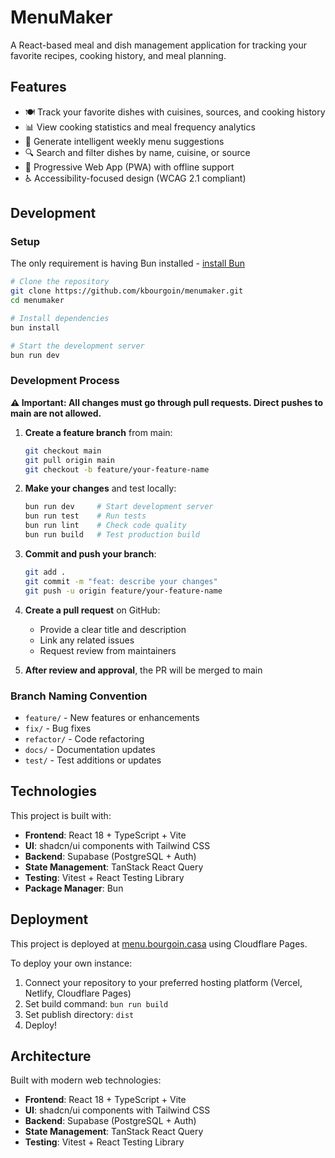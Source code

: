 # MenuMaker

A React-based meal and dish management application for tracking your favorite recipes, cooking history, and meal planning.

## Features

- 🍽️ Track your favorite dishes with cuisines, sources, and cooking history
- 📊 View cooking statistics and meal frequency analytics  
- 📅 Generate intelligent weekly menu suggestions
- 🔍 Search and filter dishes by name, cuisine, or source
- 📱 Progressive Web App (PWA) with offline support
- ♿ Accessibility-focused design (WCAG 2.1 compliant)

## Development

### Setup

The only requirement is having Bun installed - [install Bun](https://bun.sh/docs/installation)

```sh
# Clone the repository
git clone https://github.com/kbourgoin/menumaker.git
cd menumaker

# Install dependencies
bun install

# Start the development server
bun run dev
```

### Development Process

**⚠️ Important: All changes must go through pull requests. Direct pushes to main are not allowed.**

1. **Create a feature branch** from main:
   ```sh
   git checkout main
   git pull origin main
   git checkout -b feature/your-feature-name
   ```

2. **Make your changes** and test locally:
   ```sh
   bun run dev     # Start development server
   bun run test    # Run tests
   bun run lint    # Check code quality
   bun run build   # Test production build
   ```

3. **Commit and push your branch**:
   ```sh
   git add .
   git commit -m "feat: describe your changes"
   git push -u origin feature/your-feature-name
   ```

4. **Create a pull request** on GitHub:
   - Provide a clear title and description
   - Link any related issues
   - Request review from maintainers

5. **After review and approval**, the PR will be merged to main

### Branch Naming Convention
- `feature/` - New features or enhancements
- `fix/` - Bug fixes
- `refactor/` - Code refactoring
- `docs/` - Documentation updates
- `test/` - Test additions or updates

## Technologies

This project is built with:

- **Frontend**: React 18 + TypeScript + Vite
- **UI**: shadcn/ui components with Tailwind CSS  
- **Backend**: Supabase (PostgreSQL + Auth)
- **State Management**: TanStack React Query
- **Testing**: Vitest + React Testing Library
- **Package Manager**: Bun

## Deployment

This project is deployed at [menu.bourgoin.casa](https://menu.bourgoin.casa) using Cloudflare Pages.

To deploy your own instance:
1. Connect your repository to your preferred hosting platform (Vercel, Netlify, Cloudflare Pages)
2. Set build command: `bun run build`
3. Set publish directory: `dist`
4. Deploy!

## Architecture

Built with modern web technologies:
- **Frontend**: React 18 + TypeScript + Vite
- **UI**: shadcn/ui components with Tailwind CSS
- **Backend**: Supabase (PostgreSQL + Auth)
- **State Management**: TanStack React Query
- **Testing**: Vitest + React Testing Library
